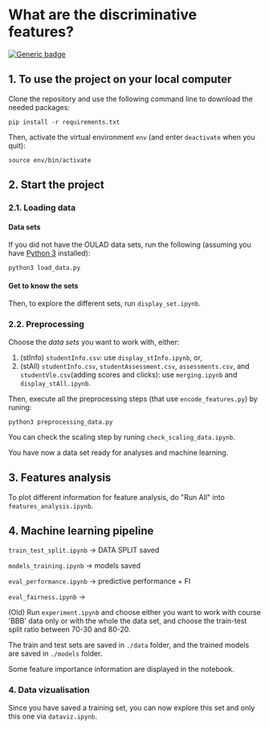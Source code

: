 # What are the discriminative features?

[![Generic badge](https://img.shields.io/badge/python-3.10.4-green.svg)](https://shields.io/)

## 1. To use the project on your local computer

Clone the repository and use the following command line to download the needed packages:
```
pip install -r requirements.txt
```

Then, activate the virtual environment `env` (and enter `deactivate` when you quit):
```
source env/bin/activate
```

## 2. Start the project

### 2.1. Loading data

#### Data sets

If you did not have the OULAD data sets, run the following (assuming you have [Python 3](https://www.python.org/downloads/) installed):
```
python3 load_data.py
```

#### Get to know the sets

Then, to explore the different sets, run `display_set.ipynb`.

### 2.2. Preprocessing

Choose the *data sets* you want to work with, either:
1. (stInfo) `studentInfo.csv`: use `display_stInfo.ipynb`, or,
2. (stAll) `studentInfo.csv`, `studentAssessment.csv`, `assessments.csv`, and `studentVle.csv`(adding scores and clicks): use `merging.ipynb` and `display_stAll.ipynb`.

Then, execute all the preprocessing steps (that use `encode_features.py`) by runing:
```
python3 preprocessing_data.py
```

You can check the scaling step by runing `check_scaling_data.ipynb`.

You have now a data set ready for analyses and machine learning.

## 3. Features analysis

To plot different information for feature analysis, do "Run All" into `features_analysis.ipynb`.

## 4. Machine learning pipeline

`train_test_split.ipynb` -> DATA SPLIT saved

`models_training.ipynb` -> models saved

`eval_performance.ipynb` -> predictive performance + FI

`eval_fairness.ipynb` -> 


(Old)
Run `experiment.ipynb` and choose either you want to work with course 'BBB' data only or with the whole the data set, and choose the train-test split ratio between 70-30 and 80-20.

The train and test sets are saved in `./data` folder, and the trained models are saved in `./models` folder.

Some feature importance information are displayed in the notebook. 

### 4. Data vizualisation

Since you have saved a training set, you can now explore this set and only this one via `dataviz.ipynb`.


